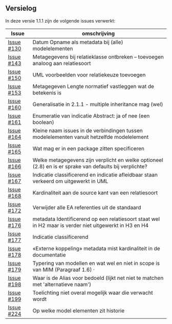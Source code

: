 ## Versielog

In deze versie 1.1.1  zijn de volgende issues verwerkt:

| Issue                                                     | omschrijving                                                                                           |
|---------------------------------------------------------|----------------------------------------------------------------------------------------------------------|
| [Issue #130](https://github.com/Geonovum/MIM-Werkomgeving/issues/130) | Datum Opname als metadata bij (alle) modelelementen                                        |
| [Issue #143](https://github.com/Geonovum/MIM-Werkomgeving/issues/143) | Metagegevens bij relatieklasse ontbreken – toevoegen analoog aan relatiesoort                                                             |
| [Issue #150](https://github.com/Geonovum/MIM-Werkomgeving/issues/150) | UML voorbeelden voor relatiekeuze toevoegen                                                |
| [Issue #153](https://github.com/Geonovum/MIM-Werkomgeving/issues/153) | Metagegeven Lengte normatief vastleggen wat de betekenis is                                |
| [Issue #160](https://github.com/Geonovum/MIM-Werkomgeving/issues/160) | Generalisatie in 2.1.1 - multiple inheritance mag (wel)                                                                    |
| [Issue #161](https://github.com/Geonovum/MIM-Werkomgeving/issues/161) | Enumeratie van indicatie Abstract: ja of nee (een boolean)                                                  |
| [Issue #164](https://github.com/Geonovum/MIM-Werkomgeving/issues/164) | Kleine naam issues in de verbindingen tussen modelelementen vanuit hetzelfde modelelement                                         |
| [Issue #165](https://github.com/Geonovum/MIM-Werkomgeving/issues/165) | Wat mag er in een package zitten specificeren                                              |
| [Issue #166](https://github.com/Geonovum/MIM-Werkomgeving/issues/166) | Welke metagegevens zijn verplicht en welke optioneel (2.8) en is er sprake van defaults bij verplichte?                                  |
| [Issue #167](https://github.com/Geonovum/MIM-Werkomgeving/issues/167) | Indicatie classificerend en indicatie afleidbaar staan verkeerd om uitgewerkt in UML                                                   |
| [Issue #168](https://github.com/Geonovum/MIM-Werkomgeving/issues/168) | Kardinaliteit aan de source kant van een relatiesoort                                      |
| [Issue #172](https://github.com/Geonovum/MIM-Werkomgeving/issues/172) | Verwijder alle EA referenties uit de standaard                                             |
| [Issue #176](https://github.com/Geonovum/MIM-Werkomgeving/issues/176) | metadata Identificerend op een relatiesoort staat wel in H2 maar is verder niet uitgewerkt in H3 en H4 |
| [Issue #177](https://github.com/Geonovum/MIM-Werkomgeving/issues/177) | Indicatie classificerend                                                                   |
| [Issue #178](https://github.com/Geonovum/MIM-Werkomgeving/issues/178) | «Externe koppeling» metadata mist kardinaliteit in de documentatie                         |
| [Issue #179](https://github.com/Geonovum/MIM-Werkomgeving/issues/179) | Typering van modellen en wat wel en niet in scope is van MIM (Paragraaf 1.6) ·  |
| [Issue #198](https://github.com/Geonovum/MIM-Werkomgeving/issues/198) | Waar is de Alias voor bedoeld (lijkt net niet te matchen met 'alternatieve naam')                                                        |
| [Issue #199](https://github.com/Geonovum/MIM-Werkomgeving/issues/199) | Toelichting niet overal mogelijk waar die verwacht wordt                                   |
| [Issue #224](https://github.com/Geonovum/MIM-Werkomgeving/issues/224)   | Op welke model elementen zit historie                                        |
  